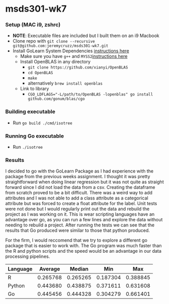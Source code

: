 # msds301-wk7

### Setup (MAC i9, zshrc)
- **NOTE**: Executable files are included but I built them on an i9 Macbook
- Clone repo with `git clone --recursive git@github.com:jeremycruzz/msds301-wk7.git`
- Install GoLearn System Dependencies [instructions here](https://github.com/gonum/blas#installation)
    - Make sure you have `g++` and `MYSS2`[instructions here](https://code.visualstudio.com/docs/cpp/config-mingw)
    - Install OpenBLAS in any directory
        - `git clone https://github.com/xianyi/OpenBLAS`
        - `cd OpenBLAS`
        - `make`
        - alternatively `brew install openblas`
    - Link to library
        - `CGO_LDFLAGS="-L/path/to/OpenBLAS -lopenblas" go install github.com/gonum/blas/cgo`

### Building executable
- Run `go build ./cmd/isotree`


### Running Go executable
- Run `./isotree`

### Results

I decided to go with the GoLearn Package as I had experience with the package from the previous weeks assignment. I thought it was pretty straightforward when doing linear regression but it was not quite as straight forward since I did not load the data from a csv. Creating the dataframe from scratch proved to be a bit difficult. There was a weird way to add attributes and I was not able to add a class attribute as a categorical attribute but was forced to create a float attribute for the label. Unit tests were not done but I would regularly print out the data and rebuild the project as I was working on it. This is wear scripting languages have an advantage over go, as you can run a few lines and explore the data without needing to rebuild a project. After running the tests we can see that the results that Go produced were similar to those that python produced.

For the firm, I would reccomend that we try to explore a different go package that is easier to work with. The Go program was much faster than the R and python scripts and the speed would be an advantage in our data processing pipelines.


| Language | Average   | Median    | Min       | Max       |
|----------|-----------|-----------|-----------|-----------|
| R        | 0.265768  | 0.265265  | 0.187304  | 0.388845  |
| Python   | 0.443680  | 0.438875  | 0.371611  | 0.631608  |
| Go       | 0.445456  | 0.444328  | 0.304279  | 0.661401  |
